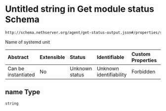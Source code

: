 # Untitled string in Get module status Schema

```txt
http://schema.nethserver.org/agent/get-status-output.json#/properties/services/items/properties/name
```

Name of systemd unit

| Abstract            | Extensible | Status         | Identifiable            | Custom Properties | Additional Properties | Access Restrictions | Defined In                                                                     |
| :------------------ | :--------- | :------------- | :---------------------- | :---------------- | :-------------------- | :------------------ | :----------------------------------------------------------------------------- |
| Can be instantiated | No         | Unknown status | Unknown identifiability | Forbidden         | Allowed               | none                | [get-status-output.json*](agent/get-status-output.json "open original schema") |

## name Type

`string`
